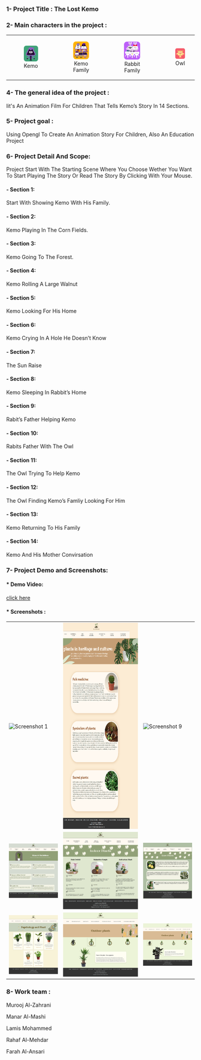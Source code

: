 ### 1- Project Title : The Lost Kemo 


### 2- Main characters in the project :

<table>
  <tr>
    <td>
      <figure>
        <img src="https://github.com/Murooj-1/The-lost-kemo/blob/main/MainCharacters/Kemo.png" alt="MainCharacters 1" width="200"/>
        <figcaption align="center">Kemo</figcaption>
      </figure>
    </td>
    <td>
      <figure>
        <img src="https://github.com/Murooj-1/The-lost-kemo/blob/main/MainCharacters/KemoFamily.png" alt="MainCharacters 2" width="200"/>
        <br>
        <figcaption align="center">Kemo Family</figcaption>
      </figure>
    </td>
    <td>
      <figure>
        <img src="https://github.com/Murooj-1/The-lost-kemo/blob/main/MainCharacters/RabbitFamily.png" alt="MainCharacters 3" width="200"/>
            <br>
        <figcaption align="center">Rabbit Family</figcaption>
      </figure>
    </td>
    <td>
      <figure>
        <img src="https://github.com/Murooj-1/The-lost-kemo/blob/main/MainCharacters/owl.png" alt="MainCharacters 4" width="200"/>
        <figcaption align="center">Owl</figcaption>
      </figure>
    </td>
  </tr>
</table>


### 4- The general idea of ​​the project :
Iit's An Animation Film For Children That Tells Kemo’s Story In 14 Sections.


### 5- Project goal :
Using Opengl To Create An Animation Story For Children, Also An Education Project

### 6- Project Detail And Scope:
  Project Start With The Starting Scene Where You Choose Wether You Want To Start Playing The Story Or Read The Story By Clicking With Your Mouse.

####  - Section 1:
Start With Showing Kemo With His Family.
####  - Section 2:
Kemo Playing In The Corn Fields.
####  - Section 3:
Kemo Going To The Forest.
####  - Section 4:
Kemo Rolling A Large Walnut
####  - Section 5:
Kemo Looking For His Home
####  - Section 6:
Kemo Crying In A Hole He Doesn’t Know
####  - Section 7:
The Sun Raise
####  - Section 8:
Kemo Sleeping In Rabbit’s Home
####  - Section 9: 
Rabit’s Father Helping Kemo
####  - Section 10:
Rabits Father With The Owl
####  - Section 11:
The Owl Trying To Help Kemo
####  - Section 12:
The Owl Finding Kemo’s Famliy Looking For Him
####  - Section 13:
Kemo Returning To His Family
####  - Section 14:
Kemo And His Mother Convirsation



### 7- Project Demo and Screenshots:
#### * Demo Video:
[click here](https://drive.google.com/file/d/1LJvd2xkRGHnAEHiYAZ58-ePpyaUXxicd/view?usp=drive_link)

#### * Screenshots :

<table align="center">
  <tr>
    <td><img src="https://github.com/Murooj-1/plant_care/blob/main/Screenshots/1.png" alt="Screenshot 1" width="800"/></td>
    <td><img src="https://github.com/Murooj-1/plant_care/blob/main/Screenshots/6.png" alt="Screenshot 6" width="800" height="550" /></td>
    <td><img src="https://github.com/Murooj-1/plant_care/blob/main/Screenshots/9.png" alt="Screenshot 9" width="800"  /></td>
  </tr>
  <tr>
    <td><img src="https://github.com/Murooj-1/plant_care/blob/main/Screenshots/2.png" alt="Screenshot 2" width="300"/></td>
     <td><img src="https://github.com/Murooj-1/plant_care/blob/main/Screenshots/3.png" alt="Screenshot 3" width="300"/></td>
    <td><img src="https://github.com/Murooj-1/plant_care/blob/main/Screenshots/8.png" alt="Screenshot 8" width="300"/></td>
  </tr>
  <tr>
   <td><img src="https://github.com/Murooj-1/plant_care/blob/main/Screenshots/7.png" alt="Screenshot 7" width="300"/></td>
   <td><img src="https://github.com/Murooj-1/plant_care/blob/main/Screenshots/5.png" alt="Screenshot 5" width="300"/></td>
    <td><img src="https://github.com/Murooj-1/plant_care/blob/main/Screenshots/4.png" alt="Screenshot 4" width="300"/></td>

 </tr>
</table>

### 8- Work team :
Murooj Al-Zahrani

Manar Al-Mashi

Lamis Mohammed

Rahaf Al-Mehdar

Farah Al-Ansari 




